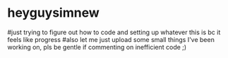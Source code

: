 # heyguysimnew
#just trying to figure out how to code and setting up whatever this is bc it feels like progress
#also let me just upload some small things I've been working on, pls be gentle if commenting on inefficient code ;)
